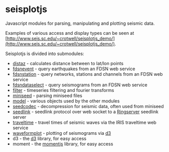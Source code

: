 # seisplotjs
Javascript modules for parsing, manipulating and plotting seismic data.

Examples of various access and display types can be seen at
[http://www.seis.sc.edu/~crotwell/seisplotjs_demo/](http://www.seis.sc.edu/~crotwell/seisplotjs_demo/).


Seisplotjs is divided into submodules:

* [distaz](https://github.com/crotwell/seisplotjs-distaz) - calculates distance between to lat/lon points
* [fdsnevent](https://github.com/crotwell/seisplotjs-fdsnevent) - query earthquakes from an FDSN web service
* [fdsnstation](https://github.com/crotwell/seisplotjs-fdsnstation) - query networks, stations and channels from an FDSN web service
* [fdsndataselect](https://github.com/crotwell/seisplotjs-fdsndataselect) - query seismograms from an FDSN web service
* [filter](https://github.com/crotwell/seisplotjs-filter) - timeseries filtering and fourier transforms
* [miniseed](https://github.com/crotwell/seisplotjs-miniseed) - parsing miniseed files
* [model](https://github.com/crotwell/seisplotjs-model) - various objects used by the other modules
* [seedcodec](https://github.com/crotwell/seisplotjs-seedcodec) - decompression for seismic data, often used from miniseed
* [seedlink](https://github.com/crotwell/seisplotjs-seedlink) - seedlink protocol over web socket to a [Ringserver](https://seiscode.iris.washington.edu/projects/ringserver) seedlink server
* [traveltime](https://github.com/crotwell/seisplotjs-traveltime) - travel times of seismic waves via the IRIS traveltime web service
* [waveformplot](https://github.com/crotwell/seisplotjs-waveformplot) - plotting of seismograms via [d3](http://d3js.org)
* d3 - the [d3](http://d3js.org) library, for easy access
* moment - the [momentjs](http://momentjs.com) library, for easy access



